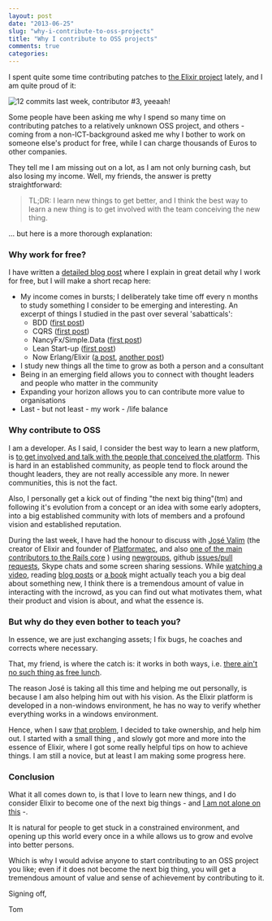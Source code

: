 ```yaml
---
layout: post
date: "2013-06-25"
slug: "why-i-contribute-to-oss-projects"
title: "Why I contribute to OSS projects"
comments: true
categories: 
---
```


I spent quite some time contributing patches to [the Elixir project](http://elixir-lang.org/) lately, and I am quite proud of it:

![12 commits last week, contributor #3, yeeaah!](http://i.snag.gy/tDU35.jpg)

Some people have been asking me why I spend so many time on contributing patches to a relatively unknown OSS project, and others - coming 
from a non-ICT-background asked me why I bother to work on someone else's product for free, while I can charge thousands of
Euros to other companies.

They tell me I am missing out on a lot, as I am not only burning cash, but also losing my income. Well, my friends, the answer
is pretty straightforward:
<!-- more -->
> TL;DR: I learn new things to get better, and I think the best way to learn a new thing is to get involved with the team 
  conceiving the new thing.

... but here is a more thorough explanation:

### Why work for free?

I have written a [detailed blog post](http://tojans.me/blog/2013/03/30/freedom-learning-stuff-doing-consulting-aka-the-fun-and-money-balance/) 
where I explain in great detail why I work for free, but I will make a short recap here:

- My income comes in bursts; I deliberately take time off every n months to study something I consider to be emerging and interesting. An excerpt of things I studied in the 
past over several 'sabatticals':
    - BDD ([first post](http://tojans.me/blog/2009/11/03/a-new-bdd-framework-in-.net-aubergine/))
    - CQRS ([first post](http://tojans.me/blog/2010/09/01/winning-the-game-with-cqrs-event-sourcing-and-bdd/))
    - NancyFx/Simple.Data ([first post](http://tojans.me/blog/2011/03/07/continuous-thinking-just-ship-it-the-story-of-nerdbeers/))
    - Lean Start-up ([first post](http://tojans.me/blog/2012/02/28/project-%23startup10-learning-to-build-your-own-business/))
    - Now Erlang/Elixir ([a post](http://tojans.me/blog/2013/05/17/erlang-camp-amsterdam-why-you-should-follow-it-and-getting-started-with-erlang-and-axiom/),
    [another post](http://tojans.me/blog/2013/06/09/installing-and-compiling-elixir-and-the-dynamo-web-framework-on-windows/))
- I study new things all the time to grow as both a person and a consultant
- Being in an emerging field allows you to connect with thought leaders and people who matter in the community
- Expanding your horizon allows you to can contribute more value to organisations
- Last - but not least - my work - /life balance

### Why contribute to OSS

I am a developer. As I said, I consider the best way to learn a new platform, is [to get involved and talk with the people that
conceived the platform](http://tojans.me/blog/2011/03/16/continuous-thinking-nerdbeers-continued-we-all-win/). 
This is hard in an established community, as people tend to flock around the thought leaders, they are not really accessible any 
more. In newer communities, this is not the fact. 

Also, I personally get a kick out of finding "the next big thing"(tm) and following it's evolution from a concept or an idea with 
some early adopters, into a big established community with lots of members and a profound vision and established reputation.

During the last week, I have had the honour to discuss with [Jos&eacute; Valim](https://twitter.com/josevalim) (the creator of Elixir and 
founder of [Platformatec](http://plataformatec.com.br/), and also [one of the main contributors to the Rails core](http://rubyonrails.org/core)
) using [newgroups](https://groups.google.com/forum/#!forum/elixir-lang-talk), github 
[issues/pull requests](https://github.com/elixir-lang/elixir/issues?labels=&page=1&state=open), Skype chats and some screen sharing 
sessions. While [watching a video](http://www.youtube.com/watch?v=hht9s6nAAx8), reading 
[blog posts](http://benjamintanweihao.github.io/blog/2013/06/13/elixir-for-the-lazy-impatient-and-busy-lists-and-recursion/) or 
[a book](http://pragprog.com/book/elixir/programming-elixir) might actually teach you a big deal about something new, I think there 
is a tremendous amount of value in interacting with the incrowd, as you can find out what motivates them, what their product and 
vision is about, and what the essence is.

### But why do they even bother to teach you?

In essence, we are just exchanging assets; I fix bugs, he coaches and corrects where necessary. 

That, my friend, is where the catch is: it works in both ways, i.e. 
[there ain't no such thing as free lunch](http://en.wikipedia.org/wiki/There_ain't_no_such_thing_as_a_free_lunch).

The reason Jos&eacute; is taking all this time and helping me out personally, is because I am also helping him out with his vision. As the 
Elixir platform is developed in a non-windows environment, he has no way to verify whether everything works in a windows environment.

Hence, when I saw [that problem](https://github.com/elixir-lang/elixir/issues/1231), I decided to take ownership, and help him out. 
I started with a small thing , and slowly got more and more into the essence of Elixir, where I got some really helpful tips on
how to achieve things. I am still a novice, but at least I am making some progress here.

### Conclusion

What it all comes down to, is that I love to learn new things, and I do consider Elixir to become one of the next big things - and 
[I am not alone on this](http://benjamintanweihao.github.io/blog/2013/06/08/why-my-next-programming-language-is-elixir/) -.

It is natural for people to get stuck in a constrained environment, and opening up this world every once in a while allows us to
grow and evolve into better persons. 

Which is why I would advise anyone to start contributing to an OSS project you like; even if it does not become the next big thing, 
you will get a tremendous amount of value and sense of achievement by contributing to it.

Signing off,

Tom
